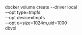 
docker volume create --driver local \
    --opt type=tmpfs \
    --opt device=tmpfs \
    --opt o=size=1024m,uid=1000 \
    dbvol
